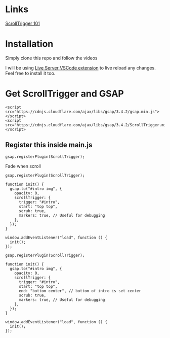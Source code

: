 # Links

[ScrollTrigger 101](https://ihatetomatoes.net/store/)

# Installation

Simply clone this repo and follow the videos

I will be using [Live Server VSCode extension](https://marketplace.visualstudio.com/items?itemName=ritwickdey.LiveServer) to live reload any changes. Feel free to install it too.

# Get ScrollTrigger and GSAP

```
<script src="https://cdnjs.cloudflare.com/ajax/libs/gsap/3.4.2/gsap.min.js"></script>
<script src="https://cdnjs.cloudflare.com/ajax/libs/gsap/3.4.2/ScrollTrigger.min.js"></script>
```

## Register this inside main.js

```
gsap.registerPlugin(ScrollTrigger);
```

Fade when scroll

```
gsap.registerPlugin(ScrollTrigger);

function init() {
  gsap.to("#intro img", {
    opacity: 0,
    scrollTrigger: {
      trigger: "#intro",
      start: "top top",
      scrub: true,
      markers: true, // Useful for debugging
    },
  });
}

window.addEventListener("load", function () {
  init();
});
```

```
gsap.registerPlugin(ScrollTrigger);

function init() {
  gsap.to("#intro img", {
    opacity: 0,
    scrollTrigger: {
      trigger: "#intro",
      start: "top top",
      end: "bottom center", // bottom of intro is set center
      scrub: true,
      markers: true, // Useful for debugging
    },
  });
}

window.addEventListener("load", function () {
  init();
});
```
